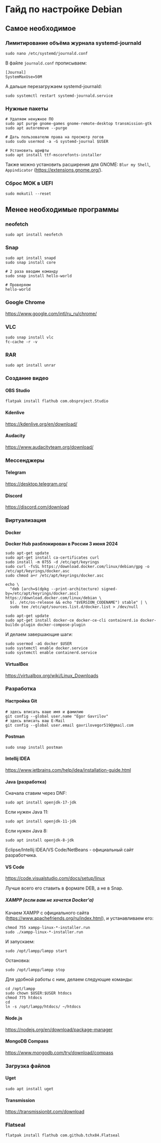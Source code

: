 # Гайд по настройке Debian

## Самое необходимое

### Лимитирование объёма журнала systemd-journald

```shell
sudo nano /etc/systemd/journald.conf
```

В файле `journald.conf` прописываем:

```text
[Journal]
SystemMaxUse=50M
```

А дальше перезагружаем systemd-journald:

```shell
sudo systemctl restart systemd-journald.service
```

### Нужные пакеты

```shell
# Удаляем ненужное ПО
sudo apt purge gnome-games gnome-remote-desktop transmission-gtk
sudo apt autoremove --purge

# Дать пользователю права на просмотр логов
sudo sudo usermod -a -G systemd-journal $USER

# Установить шрифты
sudo apt install ttf-mscorefonts-installer
```

Также можно установить расширения для GNOME: `Blur my Shell`, `Appindicator` (<https://extensions.gnome.org/>).

### Сброс MOK в UEFI

```shell
sudo mokutil --reset
```

## Менее необходимые программы

### neofetch

```shell
sudo apt install neofetch
```

### Snap

```shell
sudo apt install snapd
sudo snap install core

# 2 раза вводим команду
sudo snap install hello-world

# Проверяем
hello-world
```

### Google Chrome

<https://www.google.com/intl/ru_ru/chrome/>

### VLC

```shell
sudo snap install vlc
fc-cache -r -v
```

### RAR

```shell
sudo apt install unrar
```

### Создание видео

#### OBS Studio

```shell
flatpak install flathub com.obsproject.Studio
```

#### Kdenlive

<https://kdenlive.org/en/download/>

#### Audacity

<https://www.audacityteam.org/download/>

### Мессенджеры

#### Telegram

<https://desktop.telegram.org/>

#### Discord

<https://discord.com/download>

### Виртуализация

#### Docker

**Docker Hub разблокирован в России 3 июня 2024**

```shell
sudo apt-get update
sudo apt-get install ca-certificates curl
sudo install -m 0755 -d /etc/apt/keyrings
sudo curl -fsSL https://download.docker.com/linux/debian/gpg -o /etc/apt/keyrings/docker.asc
sudo chmod a+r /etc/apt/keyrings/docker.asc

echo \
  "deb [arch=$(dpkg --print-architecture) signed-by=/etc/apt/keyrings/docker.asc] https://download.docker.com/linux/debian \
  $(. /etc/os-release && echo "$VERSION_CODENAME") stable" | \
  sudo tee /etc/apt/sources.list.d/docker.list > /dev/null

sudo apt-get update
sudo apt-get install docker-ce docker-ce-cli containerd.io docker-buildx-plugin docker-compose-plugin
```

И делаем завершающие шаги:

```shell
sudo usermod -aG docker $USER
sudo systemctl enable docker.service
sudo systemctl enable containerd.service
```

#### VirtualBox

<https://virtualbox.org/wiki/Linux_Downloads>

### Разработка

#### Настройка Git

```shell
# здесь вписать ваше имя и фамилию
git config --global user.name "Egor Gavrilov"
# здесь вписать ваш E-Mail
git config --global user.email gavrilovegor519@gmail.com
```

#### Postman

```shell
sudo snap install postman
```

#### Intellij IDEA

<https://www.jetbrains.com/help/idea/installation-guide.html>

#### Java (разработка)

Сначала ставим через DNF:

```shell
sudo apt install openjdk-17-jdk
```

Если нужен Java 11:

```shell
sudo apt install openjdk-11-jdk
```

Если нужен Java 8:

```shell
sudo apt install openjdk-8-jdk
```

Eclipse/Intellij IDEA/VS Code/NetBeans - официальный сайт разработчика.

#### VS Code

<https://code.visualstudio.com/docs/setup/linux>

Лучше всего его ставить в формате DEB, а не в Snap.

##### XAMPP (если вам не хочется Docker'а)

Качаем XAMPP с официального сайта (<https://www.apachefriends.org/ru/index.html>),
и устанавливаем его:

```shell
chmod 755 xampp-linux-*-installer.run
sudo ./xampp-linux-*-installer.run
```

И запускаем:

```shell
sudo /opt/lampp/lampp start
```

Остановка:

```shell
sudo /opt/lampp/lampp stop
```

Для удобной работы с ним, делаем следующие команды:

```shell
cd /opt/lampp
sudo chown $USER:$USER htdocs
chmod 775 htdocs
cd
ln -s /opt/lampp/htdocs/ ~/htdocs
```

#### Node.js

<https://nodejs.org/en/download/package-manager>

#### MongoDB Compass

<https://www.mongodb.com/try/download/compass>

### Загрузка файлов

#### Uget

```shell
sudo apt install uget
```

#### Transmission

<https://transmissionbt.com/download>

### Flatseal

```shell
flatpak install flathub com.github.tchx84.Flatseal
```
